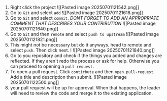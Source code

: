 1. Right click the project
![[Pasted image 20250701121542.png]]
2. Go to `Git` and select `add`
![[Pasted image 20250701121618.png]]
3. Go to `Git` and select `commit`. 
*DONT FORGET TO ADD AN APPROPRIATE COMMENT THAT DESCRIBES YOUR CONTRIBUTION*
![[Pasted image 20250701121640.png]]
4. Go to `Git` and then `remote` and select `push to upstream`
![[Pasted image 20250701121821.png]]
5. This might not be necessary but do it anyways. head to remote and select `push`. Then click next. I
![[Pasted image 20250701121840.png]]
6. Go to you repository and check if the things you added and changes are reflected. If they aren't redo the process or ask for help. Otherwise you can proceed to opening a `pull request`.
7. To open a pull request. Click `contirbute` and then `open pull-request`. Add a title and description then submit.
![[Pasted image 20250701122500.png]]
8. your pull request will be up for approval. When that happens, the leader will need to review the code and merge it to the existing application.

